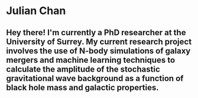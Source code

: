 # Julian Chan 
## Hey there! I'm currently a PhD researcher at the University of Surrey. My current research project involves the use of N-body simulations of galaxy mergers and machine learning techniques to calculate the amplitude of the stochastic gravitational wave background as a function of black hole mass and galactic properties.
